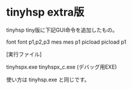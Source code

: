 # tinyhsp extra版

tinyhsp tiny版に下記GUI命令を追加したもの。

font		font p1,p2,p3
mes			mes p1
picload		picload p1

[実行ファイル]

tinyhspx.exe
tinyhspx_c.exe (デバッグ用EXE)

使い方は tinyhsp.exe と同じです。

